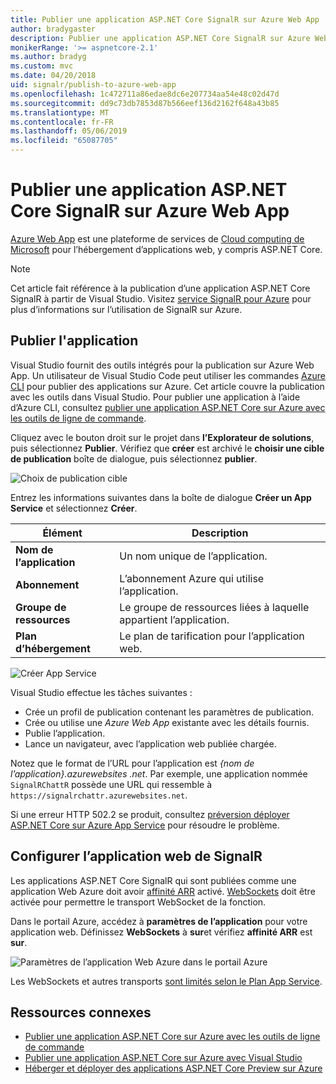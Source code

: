 ```yaml
---
title: Publier une application ASP.NET Core SignalR sur Azure Web App
author: bradygaster
description: Publier une application ASP.NET Core SignalR sur Azure Web App
monikerRange: '>= aspnetcore-2.1'
ms.author: bradyg
ms.custom: mvc
ms.date: 04/20/2018
uid: signalr/publish-to-azure-web-app
ms.openlocfilehash: 1c472711a86edae8dc6e207734aa54e48c02d47d
ms.sourcegitcommit: dd9c73db7853d87b566eef136d2162f648a43b85
ms.translationtype: MT
ms.contentlocale: fr-FR
ms.lasthandoff: 05/06/2019
ms.locfileid: "65087705"
---
```

# <a name="publish-an-aspnet-core-signalr-app-to-an-azure-web-app"></a>Publier une application ASP.NET Core SignalR sur Azure Web App

[Azure Web App](/azure/app-service/app-service-web-overview) est une plateforme de services de [Cloud computing de Microsoft](https://azure.microsoft.com/) pour l’hébergement d’applications web, y compris ASP.NET Core.

> [!NOTE]
> Cet article fait référence à la publication d’une application ASP.NET Core SignalR à partir de Visual Studio. Visitez [service SignalR pour Azure](https://azure.microsoft.com/services/signalr-service) pour plus d’informations sur l’utilisation de SignalR sur Azure.

## <a name="publish-the-app"></a>Publier l'application

Visual Studio fournit des outils intégrés pour la publication sur Azure Web App. Un utilisateur de Visual Studio Code peut utiliser les commandes [Azure CLI](/cli/azure) pour publier des applications sur Azure. Cet article couvre la publication avec les outils dans Visual Studio. Pour publier une application à l’aide d’Azure CLI, consultez [publier une application ASP.NET Core sur Azure avec les outils de ligne de commande](/azure/app-service/app-service-web-get-started-dotnet).

Cliquez avec le bouton droit sur le projet dans **l’Explorateur de solutions**, puis sélectionnez **Publier**. Vérifiez que **créer** est archivé le **choisir une cible de publication** boîte de dialogue, puis sélectionnez **publier**.

![Choix de publication cible](publish-to-azure-web-app/_static/pick-publish-target-dialog.png)

Entrez les informations suivantes dans la boîte de dialogue **Créer un App Service** et sélectionnez **Créer**.

| Élément | Description |
| ---- | ----------- |
| **Nom de l’application** | Un nom unique de l’application. |
| **Abonnement** | L’abonnement Azure qui utilise l’application. |
| **Groupe de ressources** | Le groupe de ressources liées à laquelle appartient l’application.  |
| **Plan d’hébergement** | Le plan de tarification pour l’application web. |

![Créer App Service](publish-to-azure-web-app/_static/create-app-service-dialog.png)

Visual Studio effectue les tâches suivantes :

* Crée un profil de publication contenant les paramètres de publication.
* Crée ou utilise une *Azure Web App* existante avec les détails fournis.
* Publie l’application.
* Lance un navigateur, avec l’application web publiée chargée.

Notez que le format de l’URL pour l’application est *{nom de l’application}.azurewebsites .net*. Par exemple, une application nommée `SignalRChattR` possède une URL qui ressemble à `https://signalrchattr.azurewebsites.net`.

Si une erreur HTTP 502.2 se produit, consultez [préversion déployer ASP.NET Core sur Azure App Service](xref:host-and-deploy/azure-apps/index) pour résoudre le problème.

## <a name="configure-signalr-web-app"></a>Configurer l’application web de SignalR

Les applications ASP.NET Core SignalR qui sont publiées comme une application Web Azure doit avoir [affinité ARR](https://en.wikipedia.org/wiki/Application_Request_Routing) activé. [WebSockets](xref:fundamentals/websockets) doit être activée pour permettre le transport WebSocket de la fonction.

Dans le portail Azure, accédez à **paramètres de l’application** pour votre application web. Définissez **WebSockets** à **sur**et vérifiez **affinité ARR** est **sur**.

![Paramètres de l’application Web Azure dans le portail Azure](publish-to-azure-web-app/_static/azure-web-app-settings.png)

 Les WebSockets et autres transports [sont limités selon le Plan App Service](/azure/azure-subscription-service-limits#app-service-limits).

## <a name="related-resources"></a>Ressources connexes

* [Publier une application ASP.NET Core sur Azure avec les outils de ligne de commande](/azure/app-service/app-service-web-get-started-dotnet)
* [Publier une application ASP.NET Core sur Azure avec Visual Studio](xref:tutorials/publish-to-azure-webapp-using-vs)
* [Héberger et déployer des applications ASP.NET Core Preview sur Azure](xref:host-and-deploy/azure-apps/index#deploy-aspnet-core-preview-release-to-azure-app-service)
